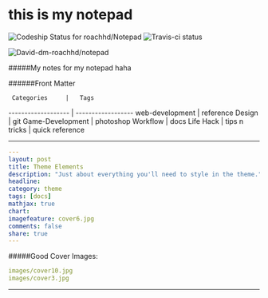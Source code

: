 this is my notepad 
==================

![Codeship Status for roachhd/Notepad](https://codeship.com/projects/c6bdde60-4e0a-0132-0fa3-1e6c3dad43cf/status)
![Travis-ci status](http://travis-ci.org/roachhd/notepad.svg?gh-pages=42445923)

![David-dm-roachhd/notepad](https://david-dm.org/roachhd/notepad.png)



#####My notes for my notepad haha

######Front Matter

     Categories     |   Tags
------------------- | ------------------
web-development     | reference
Design              | git
Game-Development    | photoshop
Workflow            | docs
Life Hack           | tips n tricks
                    | quick reference

-----------------------------------------

```yaml
---
layout: post
title: Theme Elements
description: "Just about everything you'll need to style in the theme."
headline: 
category: theme
tags: [docs]
mathjax: true
chart: 
imagefeature: cover6.jpg
comments: false
share: true
---
```

#####Good Cover Images:
```yaml
images/cover10.jpg
images/cover3.jpg
```

---------------------------------

